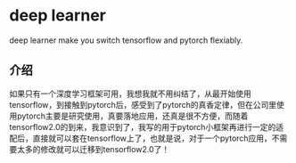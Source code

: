 # deep learner
deep learner make you switch tensorflow and pytorch flexiably.

## 介绍
如果只有一个深度学习框架可用，我想我就不用纠结了，从最开始使用tensorflow，到接触到pytorch后，感受到了pytorch的真香定律，但在公司里使用pytorch主要是研究使用，真要落地应用，还真是很不方便，而随着tensorflow2.0的到来，我意识到了，我写的用于pytorch小框架再进行一定的适配后，直接就可以套在tensorflow上了，也就是说，对于一个pytorch应用，不需要太多的修改就可以迁移到tensorflow2.0了！
